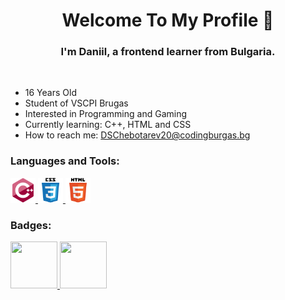 <h1 align="center">Welcome To My Profile 👋</h1>
<h3 align="center">I'm Daniil, a frontend learner from Bulgaria.</h3>
<br>
<ul>
  <li>16 Years Old</li>
  <li>Student of VSCPI Brugas</li>
  <li>Interested in Programming and Gaming</li>
  <li>Currently learning: C++, HTML and CSS</li>
  <li>How to reach me: <a href ="mailto:DSChebotarev20@codingburgas.bg">DSChebotarev20@codingburgas.bg</a></li>
</ul>

<h3 align="left">Languages and Tools:</h3>
<p align="left"> <a href="https://www.w3schools.com/cpp/" target="_blank"> <img src="https://raw.githubusercontent.com/devicons/devicon/master/icons/cplusplus/cplusplus-original.svg" alt="cplusplus" width="40" height="40"/> </a> <a href="https://www.w3schools.com/css/" target="_blank"> <img src="https://raw.githubusercontent.com/devicons/devicon/master/icons/css3/css3-original-wordmark.svg" alt="css3" width="40" height="40"/> </a> <a href="https://www.w3.org/html/" target="_blank"> <img src="https://raw.githubusercontent.com/devicons/devicon/master/icons/html5/html5-original-wordmark.svg" alt="html5" width="40" height="40"/> </a> </p>


<h3 align="left">Badges:</h3>
<a href="https://www.credly.com/badges/689d9176-76a8-4635-bd18-80bcc569e533/public_url"><img src = "https://images.credly.com/size/680x680/images/fd092703-61db-4e9f-9c7c-2211d44ca87d/MOS_Word.png" width = "75" height = "75">
<a href="https://www.credly.com/badges/f966baa8-4369-43ed-a366-98dd6e975b38/public_url"><img src = "https://images.credly.com/size/680x680/images/241488f4-9110-41aa-804e-51a8f8ba430d/MTA-Introduction_to_Programming_Using_HTML_and_CSS-600x600.png" width = "75" height = "75">
